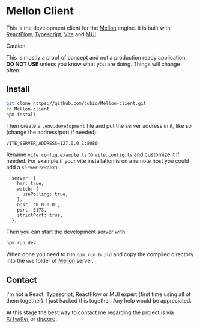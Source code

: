# Mellon Client

This is the development client for the [Mellon](https://github.com/cubiq/Mellon) engine. It is built with [ReactFlow](https://reactflow.dev/), [Typescript](https://www.typescriptlang.org/), [Vite](https://vitejs.dev/) and [MUI](https://mui.com/).

> [!CAUTION]
> This is mostly a proof of concept and not a production ready application. **DO NOT USE** unless you know what you are doing. Things will change often.

## Install

```bash
git clone https://github.com/cubiq/Mellon-client.git
cd Mellon-client
npm install
```

Then create a `.env.development` file and put the server address in it, like so (change the address/port if needed):

```
VITE_SERVER_ADDRESS=127.0.0.1:8080
```

Rename `vite.config.example.ts` to `vite.config.ts` and customize it if needed. For example if your vite installation is on a remote host you could add a `server` section:

```
  server: {
    hmr: true,
    watch: {
      usePolling: true,
    },
    host: '0.0.0.0',
    port: 5173,
    strictPort: true,
  },
```

Then you can start the development server with:

```bash
npm run dev
```

When done you need to run `npm run build` and copy the compiled directory into the `web` folder of [Mellon](https://github.com/cubiq/Mellon) server.

## Contact

I'm not a React, Typescript, ReactFlow or MUI expert (first time using all of them together). I just hacked this together. Any help would be appreciated.

At this stage the best way to contact me regarding the project is via [X/Twitter](https://x.com/cubiq) or [discord](https://latent.vision/discord).
